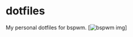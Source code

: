# dotfiles
My personal dotfiles for bspwm.
[<img alt="bspwm img" src="https://imgur.com/a/uyLgEpe" />]
